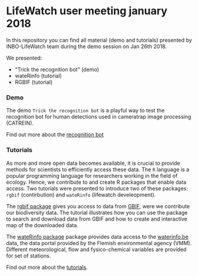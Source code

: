# LifeWatch user meeting january 2018
In this repository you can find all material (demo and tutorials) presented by INBO-LifeWatch team during the demo session on Jan 26th 2018.

We presented:
- "Trick the recognition bot" (demo)
- wateRinfo (tutorial)
- RGBIF (tutorial)

### Demo

The demo `Trick the recognition bot` is a playful way to test the recognition bot for human detections used in cameratrap image processing (CATREIN). 

Find out more about the [recognition bot](./recognition_bot/README.md)

### Tutorials

As more and more open data becomes available, it is crucial to provide methods for scientists to efficiently access these data. The `R` language is a popular programming language for researchers working in the field of ecology. Hence, we contribute to and create R packages that enable data access. Two tutorials were presented to introduce two of these packages: `rgbif` (contirbution) and `wateRinfo` (lifewatch develeopment).

The [rgbif package](https://github.com/ropensci/rgbif) gives you access to data from [GBIF](https://www.gbif.org/), were we contribute our biodiversity data. The tutorial illustrates how you can use the package to search and download data from GBIF and how to create and interactive map of the downloaded data.

The [wateRinfo package](https://github.com/inbo/waterinfo) package provides data access to the [waterinfo.be](https://www.waterinfo.be/) data, the data portal provided by the Flemish environmental agency (VMM). Different meteorological, flow and fysico-chemical variables are provided for set of stations. 

Find out more about the [tutorials](./package_tutorials/README.md).




